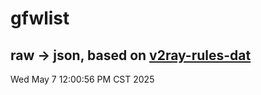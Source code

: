 # gfwlist
## raw -> json, based on [v2ray-rules-dat](https://github.com/Loyalsoldier/v2ray-rules-dat)
Wed May  7 12:00:56 PM CST 2025

